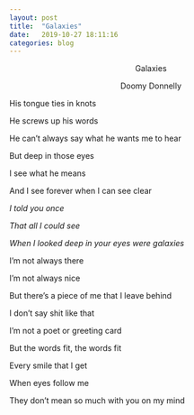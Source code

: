 ```yaml
---
layout: post
title:  "Galaxies"
date:   2019-10-27 18:11:16
categories: blog
---
```


<p align="center">
    Galaxies
</p>
<p align="center">
    Doomy Donnelly
</p>
<p>
    His tongue ties in knots
</p>
<p>
    He screws up his words
</p>
<p>
    He can’t always say what he wants me to hear
</p>
<p>
    But deep in those eyes
</p>
<p>
    I see what he means
</p>
<p>
    And I see forever when I can see clear
</p>
<p>
    <em>I told you once</em>
</p>
<p>
    <em>That all I could see</em>
</p>
<p>
    <em>When I looked deep in your eyes were galaxies</em>
</p>
<p>
    I’m not always there
</p>
<p>
    I’m not always nice
</p>
<p>
    But there’s a piece of me that I leave behind
</p>
<p>
    I don’t say shit like that
</p>
<p>
    I’m not a poet or greeting card
</p>
<p>
    But the words fit, the words fit
</p>
<p>
    Every smile that I get
</p>
<p>
    When eyes follow me
</p>
<p>
    They don’t mean so much with you on my mind
</p>
